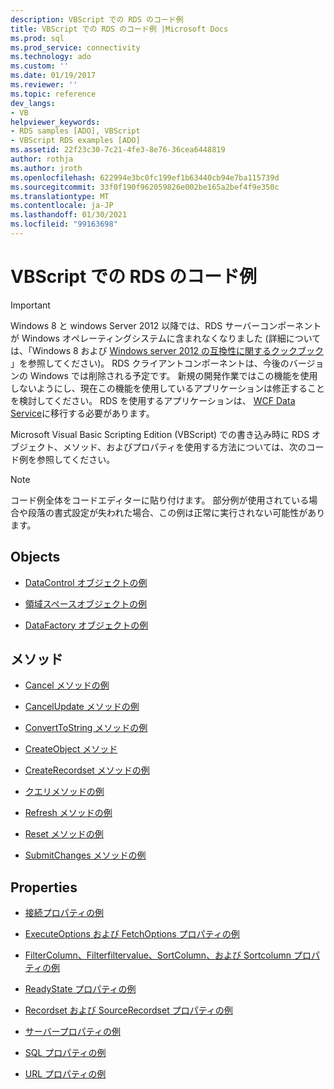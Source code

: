 ```yaml
---
description: VBScript での RDS のコード例
title: VBScript での RDS のコード例 |Microsoft Docs
ms.prod: sql
ms.prod_service: connectivity
ms.technology: ado
ms.custom: ''
ms.date: 01/19/2017
ms.reviewer: ''
ms.topic: reference
dev_langs:
- VB
helpviewer_keywords:
- RDS samples [ADO], VBScript
- VBScript RDS examples [ADO]
ms.assetid: 22f23c30-7c21-4fe3-8e76-36cea6448819
author: rothja
ms.author: jroth
ms.openlocfilehash: 622994e3bc0fc199ef1b63440cb94e7ba115739d
ms.sourcegitcommit: 33f0f190f962059826e002be165a2bef4f9e350c
ms.translationtype: MT
ms.contentlocale: ja-JP
ms.lasthandoff: 01/30/2021
ms.locfileid: "99163698"
---
```

# <a name="rds-code-examples-in-vbscript"></a>VBScript での RDS のコード例
> [!IMPORTANT]
>  Windows 8 と windows Server 2012 以降では、RDS サーバーコンポーネントが Windows オペレーティングシステムに含まれなくなりました (詳細については、「Windows 8 および [Windows server 2012 の互換性に関するクックブック](https://www.microsoft.com/download/details.aspx?id=27416) 」を参照してください)。 RDS クライアントコンポーネントは、今後のバージョンの Windows では削除される予定です。 新規の開発作業ではこの機能を使用しないようにし、現在この機能を使用しているアプリケーションは修正することを検討してください。 RDS を使用するアプリケーションは、 [WCF Data Service](/dotnet/framework/wcf/)に移行する必要があります。  
  
 Microsoft Visual Basic Scripting Edition (VBScript) での書き込み時に RDS オブジェクト、メソッド、およびプロパティを使用する方法については、次のコード例を参照してください。  
  
> [!NOTE]
>  コード例全体をコードエディターに貼り付けます。 部分例が使用されている場合や段落の書式設定が失われた場合、この例は正常に実行されない可能性があります。  
  
## <a name="objects"></a>Objects  
  
-   [DataControl オブジェクトの例](./datacontrol-object-example-vbscript.md)  
  
-   [領域スペースオブジェクトの例](./dataspace-object-and-createobject-method-example-vbscript.md)  
  
-   [DataFactory オブジェクトの例](./datafactory-object-query-method-and-createobject-method-example-vbscript.md)  
  
## <a name="methods"></a>メソッド  
  
-   [Cancel メソッドの例](./cancel-method-example-vbscript.md)  
  
-   [CancelUpdate メソッドの例](./cancelupdate-method-example-vbscript.md)  
  
-   [ConvertToString メソッドの例](./converttostring-method-example-vbscript.md)  
  
-   [CreateObject メソッド](./dataspace-object-and-createobject-method-example-vbscript.md)  
  
-   [CreateRecordset メソッドの例](./createrecordset-method-example-vbscript.md)  
  
-   [クエリメソッドの例](./datafactory-object-query-method-and-createobject-method-example-vbscript.md)  
  
-   [Refresh メソッドの例](./refresh-method-example-vbscript.md)  
  
-   [Reset メソッドの例](./filter-column-criterion-value-sortcolumn-sortdirection-example-vbscript.md)  
  
-   [SubmitChanges メソッドの例](./submitchanges-method-example-vbscript.md)  
  
## <a name="properties"></a>Properties  
  
-   [接続プロパティの例](./connect-property-example-vbscript.md)  
  
-   [ExecuteOptions および FetchOptions プロパティの例](./executeoptions-and-fetchoptions-properties-example-vbscript.md)  
  
-   [FilterColumn、Filterfiltervalue、SortColumn、および Sortcolumn プロパティの例](./filter-column-criterion-value-sortcolumn-sortdirection-example-vbscript.md)  
  
-   [ReadyState プロパティの例](./readystate-property-example-vbscript.md)  
  
-   [Recordset および SourceRecordset プロパティの例](./recordset-and-sourcerecordset-properties-example-vbscript.md)  
  
-   [サーバープロパティの例](./server-property-example-vbscript.md)  
  
-   [SQL プロパティの例](./sql-property-example-vbscript.md)  
  
-   [URL プロパティの例](./url-property-example-vbscript.md)
